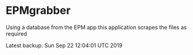 # EPMgrabber
Using a database from the EPM app this application scrapes the files as required


Latest backup: Sun Sep 22 12:04:01 UTC 2019
